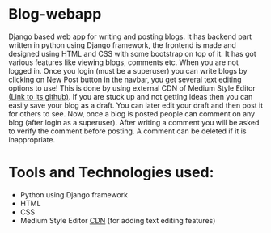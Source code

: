 # Blog-webapp
Django based web app for writing and posting blogs.
It has backend part written in python using Django framework, the frontend is made and designed using HTML and CSS with some bootstrap on top of it. 
It has got various features like viewing blogs, comments etc. When you are not logged in. 
Once you login (must be a superuser) you can write blogs by clicking on New Post button in the navbar, you get several text editing options to use! 
This is done by using external CDN of Medium Style Editor [(Link to its github)](https://yabwe.github.io/medium-editor/). 
If you are stuck up and not getting ideas then you can easily save your blog as a draft. 
You can later edit your draft and then post it for others to see. Now, once a blog is posted people can comment on any blog (after login as a superuser). 
After writing a comment you will be asked to verify the comment before posting. A comment can be deleted if it is inappropriate.

# Tools and Technologies used:
* Python using Django framework
* HTML
* CSS
* Medium Style Editor [CDN](https://yabwe.github.io/medium-editor/) (for adding text editing features)
